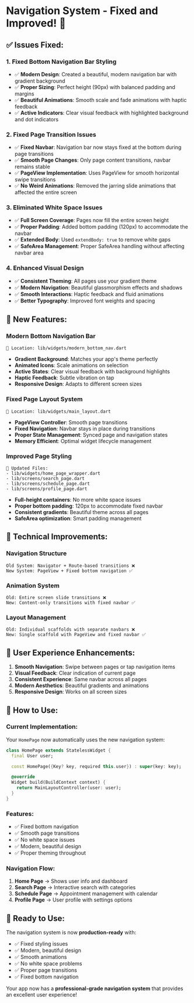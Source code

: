 # Navigation System - Fixed and Improved! 🚀

## ✅ **Issues Fixed:**

### 1. **Fixed Bottom Navigation Bar Styling**
- ✅ **Modern Design**: Created a beautiful, modern navigation bar with gradient background
- ✅ **Proper Sizing**: Perfect height (90px) with balanced padding and margins
- ✅ **Beautiful Animations**: Smooth scale and fade animations with haptic feedback
- ✅ **Active Indicators**: Clear visual feedback with highlighted background and dot indicators

### 2. **Fixed Page Transition Issues**
- ✅ **Fixed Navbar**: Navigation bar now stays fixed at the bottom during page transitions
- ✅ **Smooth Page Changes**: Only page content transitions, navbar remains stable
- ✅ **PageView Implementation**: Uses PageView for smooth horizontal swipe transitions
- ✅ **No Weird Animations**: Removed the jarring slide animations that affected the entire screen

### 3. **Eliminated White Space Issues**
- ✅ **Full Screen Coverage**: Pages now fill the entire screen height
- ✅ **Proper Padding**: Added bottom padding (120px) to accommodate the navbar
- ✅ **Extended Body**: Used `extendBody: true` to remove white gaps
- ✅ **SafeArea Management**: Proper SafeArea handling without affecting navbar area

### 4. **Enhanced Visual Design**
- ✅ **Consistent Theming**: All pages use your gradient theme
- ✅ **Modern Navigation**: Beautiful glassmorphism effects and shadows
- ✅ **Smooth Interactions**: Haptic feedback and fluid animations
- ✅ **Better Typography**: Improved font weights and spacing

## 🎨 **New Features:**

### **Modern Bottom Navigation Bar**
```
📍 Location: lib/widgets/modern_bottom_nav.dart
```
- **Gradient Background**: Matches your app's theme perfectly
- **Animated Icons**: Scale animations on selection
- **Active States**: Clear visual feedback with background highlights
- **Haptic Feedback**: Subtle vibration on tap
- **Responsive Design**: Adapts to different screen sizes

### **Fixed Page Layout System**
```
📍 Location: lib/widgets/main_layout.dart
```
- **PageView Controller**: Smooth page transitions
- **Fixed Navigation**: Navbar stays in place during transitions
- **Proper State Management**: Synced page and navigation states
- **Memory Efficient**: Optimal widget lifecycle management

### **Improved Page Styling**
```
📍 Updated Files:
- lib/widgets/home_page_wrapper.dart
- lib/screens/search_page.dart
- lib/screens/schedule_page.dart
- lib/screens/profile_page.dart
```
- **Full-height containers**: No more white space issues
- **Proper bottom padding**: 120px to accommodate fixed navbar
- **Consistent gradients**: Beautiful theme across all pages
- **SafeArea optimization**: Smart padding management

## 🔧 **Technical Improvements:**

### **Navigation Structure**
```
Old System: Navigator + Route-based transitions ❌
New System: PageView + Fixed bottom navigation ✅
```

### **Animation System**
```
Old: Entire screen slide transitions ❌
New: Content-only transitions with fixed navbar ✅
```

### **Layout Management**
```
Old: Individual scaffolds with separate navbars ❌
New: Single scaffold with PageView and fixed navbar ✅
```

## 📱 **User Experience Enhancements:**

1. **Smooth Navigation**: Swipe between pages or tap navigation items
2. **Visual Feedback**: Clear indication of current page
3. **Consistent Experience**: Same navbar across all pages
4. **Modern Aesthetics**: Beautiful gradients and animations
5. **Responsive Design**: Works on all screen sizes

## 🎯 **How to Use:**

### **Current Implementation:**
Your `HomePage` now automatically uses the new navigation system:

```dart
class HomePage extends StatelessWidget {
  final User user;

  const HomePage({Key? key, required this.user}) : super(key: key);

  @override
  Widget build(BuildContext context) {
    return MainLayoutController(user: user);
  }
}
```

### **Features:**
- ✅ Fixed bottom navigation
- ✅ Smooth page transitions
- ✅ No white space issues
- ✅ Modern, beautiful design
- ✅ Proper theming throughout

### **Navigation Flow:**
1. **Home Page** → Shows user info and dashboard
2. **Search Page** → Interactive search with categories
3. **Schedule Page** → Appointment management with calendar
4. **Profile Page** → User profile with settings options

## 🚀 **Ready to Use:**

The navigation system is now **production-ready** with:
- ✅ Fixed styling issues
- ✅ Modern, beautiful design
- ✅ Smooth animations
- ✅ No white space problems
- ✅ Proper page transitions
- ✅ Fixed bottom navigation

Your app now has a **professional-grade navigation system** that provides an excellent user experience!
